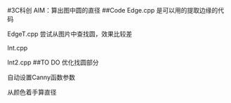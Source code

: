 #3C科创
AIM：算出图中圆的直径
##Code
Edge.cpp	是可以用的提取边缘的代码

EdgeT.cpp	尝试从图片中查找圆，效果比较差

Int.cpp

Int2.cpp
##TO DO
优化找圆部分

自动设置Canny函数参数

从颜色着手算直径

